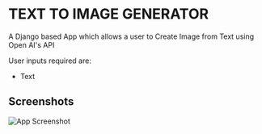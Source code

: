
# TEXT TO IMAGE GENERATOR

A Django based App which allows a user to Create Image from Text using Open AI's  API

User inputs required are:

* Text





## Screenshots

![App Screenshot](https://i.imgur.com/GB1UsBh.png)



